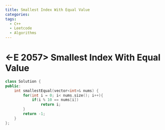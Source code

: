 ```yaml
---
title: Smallest Index With Equal Value
categories:
tags:
  - C++
  - Leetcode
  - Algorithms
---
```


# <-E 2057> Smallest Index With Equal Value

```c++
class Solution {
public:
    int smallestEqual(vector<int>& nums) {
        for(int i = 0; i< nums.size(); i++){
            if(i % 10 == nums[i])
                return i;
        }
        return -1;
    }
};
```
